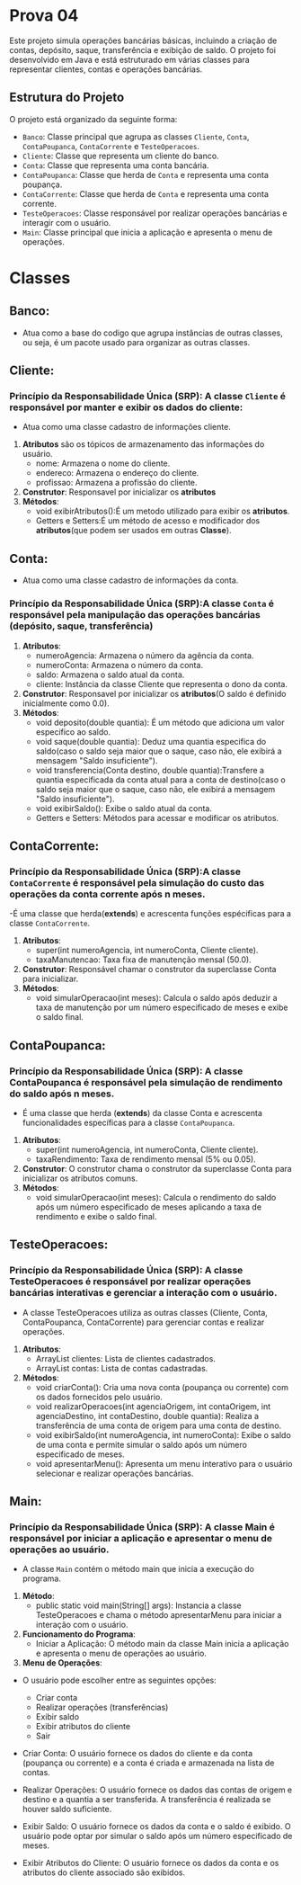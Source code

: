# Prova 04

Este projeto simula operações bancárias básicas, incluindo a criação de contas, depósito, saque, transferência e exibição de saldo. O projeto foi desenvolvido em Java e está estruturado em várias classes para representar clientes, contas e operações bancárias.

## Estrutura do Projeto

O projeto está organizado da seguinte forma:

- `Banco`: Classe principal que agrupa as classes `Cliente`, `Conta`, `ContaPoupanca`, `ContaCorrente` e `TesteOperacoes`.
- `Cliente`: Classe que representa um cliente do banco.
- `Conta`: Classe que representa uma conta bancária.
- `ContaPoupanca`: Classe que herda de `Conta` e representa uma conta poupança.
- `ContaCorrente`: Classe que herda de `Conta` e representa uma conta corrente.
- `TesteOperacoes`: Classe responsável por realizar operações bancárias e interagir com o usuário.
- `Main`: Classe principal que inicia a aplicação e apresenta o menu de operações.

# Classes
## Banco:
- Atua como a base do codigo que agrupa instâncias de outras classes, ou seja, é um pacote usado para organizar as outras classes.

## Cliente: 
### Princípio da Responsabilidade Única (SRP): A classe `Cliente` é responsável por manter e exibir os dados do cliente:
- Atua como uma classe cadastro de informações cliente.
1. **Atributos** são os tópicos de armazenamento das informações do usuário.
   - nome: Armazena o nome do cliente.
   - endereco: Armazena o endereço do cliente.
   - profissao: Armazena a profissão do cliente.
2. **Construtor**: Responsavel por inicializar  os **atributos** 
3. **Métodos**: 
   - void exibirAtributos():É um metodo utilizado para exibir os **atributos**.
   - Getters e Setters:É um método de acesso e modificador dos **atributos**(que podem ser usados em outras **Classe**).

## Conta:
- Atua como uma classe cadastro de informações da conta.
### Princípio da Responsabilidade Única (SRP):A classe `Conta` é responsável pela manipulação das operações bancárias (depósito, saque, transferência)
1. **Atributos**: 
   - numeroAgencia: Armazena o número da agência da conta.
   - numeroConta: Armazena o número da conta.
   - saldo: Armazena o saldo atual da conta.
   - cliente: Instância da classe Cliente que representa o dono da conta.
2. **Construtor**: Responsavel por inicializar  os **atributos**(O saldo é definido inicialmente como 0.0).
3. **Métodos**:
   - void deposito(double quantia): É um método que adiciona um valor especifico ao saldo.
   - void saque(double quantia): Deduz uma quantia especifica do saldo(caso o saldo seja maior que o saque, caso não, ele exibirá a mensagem "Saldo insuficiente").
   - void transferencia(Conta destino, double quantia):Transfere a quantia especificada da conta atual para a conta de destino(caso o saldo seja maior que o saque, caso não, ele exibirá a mensagem "Saldo insuficiente").
   - void exibirSaldo(): Exibe o saldo atual da conta.
   - Getters e Setters: Métodos para acessar e modificar os atributos.

## ContaCorrente:
### Princípio da Responsabilidade Única (SRP):A classe `ContaCorrente` é responsável pela simulação do custo das operações da conta corrente após n meses.
-É  uma classe que herda(**extends**) e acrescenta funções espécificas para a classe `ContaCorrente`.
1. **Atributos**: 
   - super(int numeroAgencia, int numeroConta, Cliente cliente).
   - taxaManutencao: Taxa fixa de manutenção mensal (50.0).
2. **Construtor**: Responsável chamar o construtor da superclasse Conta para inicializar.
3. **Métodos**:
   - void simularOperacao(int meses): Calcula o saldo após deduzir a taxa de manutenção por um número especificado de meses e exibe o saldo final.
  
## ContaPoupanca:
### Princípio da Responsabilidade Única (SRP): A classe ContaPoupanca é responsável pela simulação de rendimento do saldo após n meses.
- É uma classe que herda (**extends**) da classe Conta e acrescenta funcionalidades específicas para a classe `ContaPoupanca`.
1. **Atributos**: 
   - super(int numeroAgencia, int numeroConta, Cliente cliente).
   - taxaRendimento: Taxa de rendimento mensal (5% ou 0.05).
2. **Construtor**: O construtor chama o construtor da superclasse Conta para inicializar os atributos comuns.
3. **Métodos**:
   - void simularOperacao(int meses): Calcula o rendimento do saldo após um número especificado de meses aplicando a taxa de rendimento e exibe o saldo final.

## TesteOperacoes:
### Princípio da Responsabilidade Única (SRP): A classe TesteOperacoes é responsável por realizar operações bancárias interativas e gerenciar a interação com o usuário.
- A classe TesteOperacoes utiliza as outras classes (Cliente, Conta, ContaPoupanca, ContaCorrente) para gerenciar contas e realizar operações.
1. **Atributos**:
   - ArrayList<Cliente> clientes: Lista de clientes cadastrados.
   - ArrayList<Conta> contas: Lista de contas cadastradas.
2. **Métodos**:
   - void criarConta(): Cria uma nova conta (poupança ou corrente) com os dados fornecidos pelo usuário.
   - void realizarOperacoes(int agenciaOrigem, int contaOrigem, int agenciaDestino, int contaDestino, double quantia): Realiza a transferência de uma conta de origem para uma conta de destino.
   - void exibirSaldo(int numeroAgencia, int numeroConta): Exibe o saldo de uma conta e permite simular o saldo após um número especificado de meses.
   - void apresentarMenu(): Apresenta um menu interativo para o usuário selecionar e realizar operações bancárias.

## Main:
### Princípio da Responsabilidade Única (SRP): A classe Main é responsável por iniciar a aplicação e apresentar o menu de operações ao usuário.
- A classe `Main` contém o método main que inicia a execução do programa.
1. **Método**:
   - public static void main(String[] args): Instancia a classe TesteOperacoes e chama o método apresentarMenu para iniciar a interação com o usuário.
2. **Funcionamento do Programa**:
   - Iniciar a Aplicação: O método main da classe Main inicia a aplicação e apresenta o menu de operações ao usuário.
3. **Menu de Operações**: 
- O usuário pode escolher entre as seguintes opções:

   - Criar conta
   - Realizar operações (transferências)
   - Exibir saldo
   - Exibir atributos do cliente
   - Sair

- Criar Conta: O usuário fornece os dados do cliente e da conta (poupança ou corrente) e a conta é criada e armazenada na lista de contas.
- Realizar Operações: O usuário fornece os dados das contas de origem e destino e a quantia a ser transferida. A transferência é realizada se houver saldo suficiente.
- Exibir Saldo: O usuário fornece os dados da conta e o saldo é exibido. O usuário pode optar por simular o saldo após um número especificado de meses.
- Exibir Atributos do Cliente: O usuário fornece os dados da conta e os atributos do cliente associado são exibidos.



